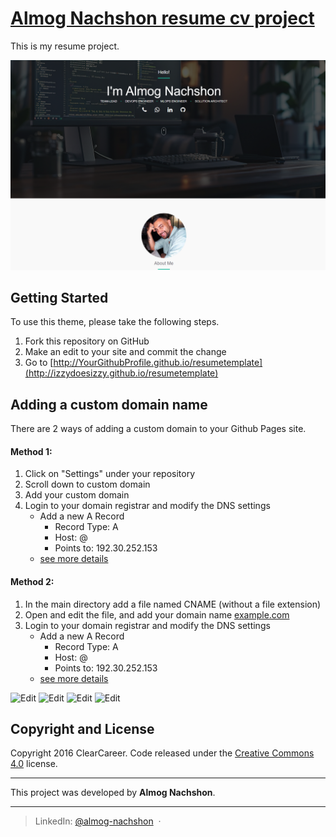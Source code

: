 # [Almog Nachshon resume cv project](https://github.com/almog-nachshon/resume-project/) 

This is my resume project.

![Resume Test Image](https://github.com/almog-nachshon/resume-project/blob/main/images/resume_test.png?raw=true)


## Getting Started

To use this theme, please take the following steps.
1. Fork this repository on GitHub
2. Make an edit to your site and commit the change
3. Go to [http://YourGithubProfile.github.io/resumetemplate](http://izzydoesizzy.github.io/resumetemplate)

## Adding a custom domain name
There are 2 ways of adding a custom domain to your Github Pages site.

#### Method 1: 
1. Click on "Settings" under your repository
2. Scroll down to custom domain
3. Add your custom domain
4. Login to your domain registrar and modify the DNS settings
	- Add a new A Record
		- Record Type: 	A
		- Host: 		@
		- Points to: 	192.30.252.153
	- [see more details](http://stackoverflow.com/questions/23375422/how-to-setup-github-pages-to-redirect-dns-requests-from-subdomain-e-g-www-to/23375423#23375423)

#### Method 2:
1. In the main directory add a file named CNAME (without a file extension)
2. Open and edit the file, and add your domain name [example.com](#)
3. Login to your domain registrar and modify the DNS settings
	- Add a new A Record
		- Record Type: 	A
		- Host: 		@
		- Points to: 	192.30.252.153
	- [see more details](http://stackoverflow.com/questions/23375422/how-to-setup-github-pages-to-redirect-dns-requests-from-subdomain-e-g-www-to/23375423#23375423)

![Edit](/images/image1.png) ![Edit](/images/image2.png)
![Edit](/images/image3.png) ![Edit](/images/image4.png)


## Copyright and License

Copyright 2016 ClearCareer. Code released under the [Creative Commons 4.0](https://creativecommons.org/licenses/by/4.0/) license.


<hr>

This project was developed by **Almog Nachshon**.


----
> LinkedIn: [@almog-nachshon](https://www.linkedin.com/in/almog-nachshon/) &nbsp;&middot;&nbsp;
